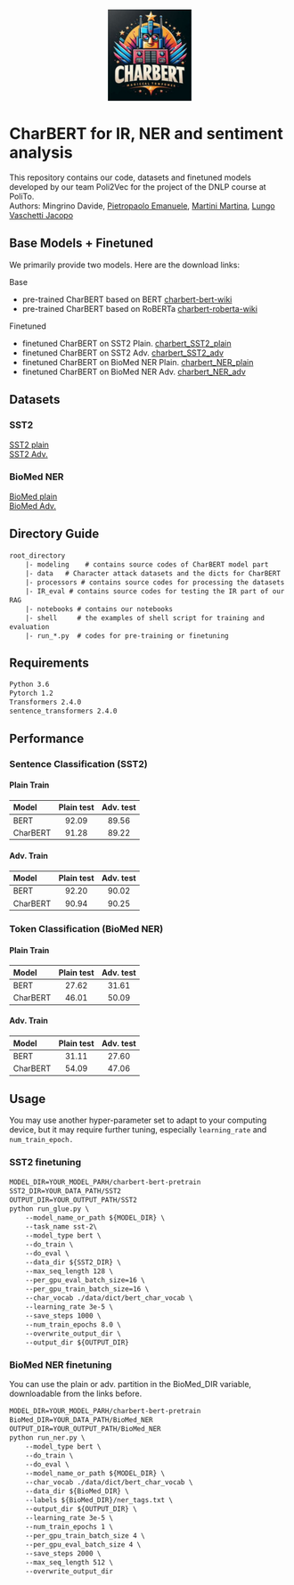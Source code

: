 <p align="center">
  <br>
    <img src="data\our_logo.jpeg" width="150" />  
  <br>
</p>
 
# CharBERT for IR, NER and sentiment analysis

This repository contains our code, datasets and finetuned models developed by our team Poli2Vec for the project of the DNLP course at PoliTo.</br>
Authors: Mingrino Davide, [Pietropaolo Emanuele](https://github.com/edoppiap), [Martini Martina](https://github.com/martina-martini), [Lungo Vaschetti Jacopo](https://github.com/JacopoLungo)

## Base Models + Finetuned
We primarily provide two models. Here are the download links:

Base
* pre-trained CharBERT based on BERT [charbert-bert-wiki](https://drive.google.com/file/d/1rF5_LbA2qIHuehnNepGmjz4Mu6OqEzYT/view?usp=sharing)    
* pre-trained CharBERT based on RoBERTa [charbert-roberta-wiki](https://drive.google.com/file/d/1tkO7_EH1Px7tXRxNDu6lzr_y8b4Q709f/view?usp=sharing)

Finetuned
* finetuned CharBERT on SST2 Plain. [charbert_SST2_plain](https://drive.google.com/drive/folders/1PzOVnI-xa3QjcAJMEXaphW6vGCtzPK_7?usp=sharing)
* finetuned CharBERT on SST2 Adv. [charbert_SST2_adv](https://drive.google.com/drive/folders/1jUGeQmJs1CtNdosqD3zxZnFlkWkXAwlz?usp=sharing)
* finetuned CharBERT on BioMed NER Plain. [charbert_NER_plain](https://drive.google.com/drive/folders/1pftUQdph0iHDsX0ov1C6zaQyBK8Dkots?usp=sharing)
* finetuned CharBERT on BioMed NER Adv. [charbert_NER_adv](https://drive.google.com/drive/folders/1JIUGWuIti4ve_tS81lboV4wssfM6xpG7?usp=sharing)

## Datasets
### SST2
[SST2 plain](https://drive.google.com/drive/folders/1mkVKV_VB8baqifsxg1WlclbuvQzf_laH?usp=sharing)<br/>
[SST2 Adv.](https://drive.google.com/drive/folders/1Dc3O0Tw8UhVRImASrzycoSfkstKXRJDo?usp=sharing)

### BioMed NER
[BioMed plain](https://drive.google.com/drive/folders/1CymDfyDOsaIE2xlMQsa_uIdKCsrJ8vam?usp=sharing)<br/>
[BioMed Adv.](https://drive.google.com/drive/folders/1lyy5MrRCTdIq6sG-ZsPyAKFuDg0td2eN?usp=sharing)

## Directory Guide
```
root_directory
    |- modeling    # contains source codes of CharBERT model part
    |- data   # Character attack datasets and the dicts for CharBERT
    |- processors # contains source codes for processing the datasets
    |- IR_eval # contains source codes for testing the IR part of our RAG
    |- notebooks # contains our notebooks 
    |- shell     # the examples of shell script for training and evaluation
    |- run_*.py  # codes for pre-training or finetuning

```

## Requirements
```
Python 3.6  
Pytorch 1.2
Transformers 2.4.0
sentence_transformers 2.4.0
```

## Performance

### Sentence Classification (SST2)
#### Plain Train
| Model | Plain test | Adv. test | 
| :------- | :---------: | :---------: 
| BERT  | 92.09 | 89.56 |
| CharBERT  | 91.28 | 89.22 |

#### Adv. Train
| Model | Plain test | Adv. test | 
| :------- | :---------: | :---------: 
| BERT  | 92.20 | 90.02 |
| CharBERT  | 90.94 | 90.25 |

### Token Classification (BioMed NER)
#### Plain Train
| Model | Plain test | Adv. test | 
| :------- | :---------: | :---------: 
| BERT  | 27.62 | 31.61 |
| CharBERT  | 46.01 | 50.09 |

#### Adv. Train
| Model | Plain test | Adv. test | 
| :------- | :---------: | :---------: 
| BERT  | 31.11 | 27.60 |
| CharBERT  | 54.09 | 47.06 |


## Usage
You may use another hyper-parameter set to adapt to your computing device, but it may require further tuning, especially `learning_rate` and `num_train_epoch.`

### SST2 finetuning
```
MODEL_DIR=YOUR_MODEL_PARH/charbert-bert-pretrain 
SST2_DIR=YOUR_DATA_PATH/SST2
OUTPUT_DIR=YOUR_OUTPUT_PATH/SST2 
python run_glue.py \
    --model_name_or_path ${MODEL_DIR} \
    --task_name sst-2\
    --model_type bert \
    --do_train \
    --do_eval \
    --data_dir ${SST2_DIR} \
    --max_seq_length 128 \
    --per_gpu_eval_batch_size=16 \
    --per_gpu_train_batch_size=16 \
    --char_vocab ./data/dict/bert_char_vocab \
    --learning_rate 3e-5 \
    --save_steps 1000 \
    --num_train_epochs 8.0 \
    --overwrite_output_dir \
    --output_dir ${OUTPUT_DIR}

```

### BioMed NER finetuning
You can use the plain or adv. partition in the BioMed_DIR variable, downloadable from the links before. 
```
MODEL_DIR=YOUR_MODEL_PARH/charbert-bert-pretrain 
BioMed_DIR=YOUR_DATA_PATH/BioMed_NER
OUTPUT_DIR=YOUR_OUTPUT_PATH/BioMed_NER 
python run_ner.py \
    --model_type bert \
    --do_train \
    --do_eval \
    --model_name_or_path ${MODEL_DIR} \
    --char_vocab ./data/dict/bert_char_vocab \
    --data_dir ${BioMed_DIR} \
    --labels ${BioMed_DIR}/ner_tags.txt \
    --output_dir ${OUTPUT_DIR} \
    --learning_rate 3e-5 \
    --num_train_epochs 1 \
    --per_gpu_train_batch_size 4 \
    --per_gpu_eval_batch_size 4 \
    --save_steps 2000 \
    --max_seq_length 512 \
    --overwrite_output_dir
```